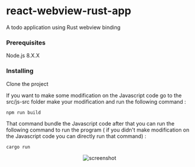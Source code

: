 # react-webview-rust-app

A todo application using Rust webview binding

### Prerequisites

Node.js 8.X.X

### Installing

Clone the project

If you want to make some modification on the Javascript code go to the src/js-src folder 
make your modification and run the following command :

```
npm run build
```

That command bundle the Javascript code after that you can run the following command to run the program 
( if you didn't make modification on the Javascript code you can directly run that command) : 

```
cargo run
```

<p align="center"><img alt="screenshot" src="https://imgur.com/ygJYZ6R"></p>

